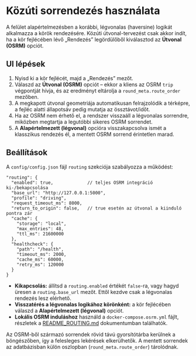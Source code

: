 # Közúti sorrendezés használata

A felület alapértelmezésben a korábbi, légvonalas (haversine) logikát alkalmazza a
körök rendezésére. Közúti útvonal-tervezést csak akkor indít, ha a kör fejlécében
lévő „Rendezés” legördülőből kiválasztod az **Útvonal (OSRM)** opciót.

## UI lépések

1. Nyisd ki a kör fejlécét, majd a „Rendezés” mezőt.
2. Válaszd az **Útvonal (OSRM)** opciót – ekkor a kliens az OSRM `trip` végpontját
   hívja, és az eredményt eltárolja a `round_meta.route_order` mezőben.
3. A megkapott útvonal geometriája automatikusan felrajzolódik a térképre, a fejléc
   alatti állapotsáv pedig mutatja az össztávot/időt.
4. Ha az OSRM nem érhető el, a rendszer visszaáll a légvonalas sorrendre, miközben
   megtartja a legutóbbi sikeres OSRM sorrendet.
5. A **Alapértelmezett (légvonal)** opcióra visszakapcsolva ismét a klasszikus
   rendezés él, a mentett OSRM sorrend érintetlen marad.

## Beállítások

A `config/config.json` fájl `routing` szekciója szabályozza a működést:

```jsonc
"routing": {
  "enabled": true,             // teljes OSRM integráció ki-/bekapcsolása
  "base_url": "http://127.0.0.1:5000",
  "profile": "driving",
  "request_timeout_ms": 8000,
  "return_to_origin": false,   // true esetén az útvonal a kiinduló pontra zár
  "cache": {
    "storage": "local",
    "max_entries": 48,
    "ttl_ms": 21600000
  },
  "healthcheck": {
    "path": "/health",
    "timeout_ms": 2000,
    "cache_ms": 60000,
    "retry_ms": 120000
  }
}
```

- **Kikapcsolás:** állítsd a `routing.enabled` értékét `false`-ra, vagy hagyd üresen a
  `routing.base_url` mezőt. Ettől kezdve csak a légvonalas rendezés lesz elérhető.
- **Visszatérés a légvonalas logikához körönként:** a kör fejlécében válaszd a
  **Alapértelmezett (légvonal)** opciót.
- **Lokális OSRM induláshoz** használd a `docker-compose.osrm.yml` fájlt, részletek a
  [README_ROUTING.md](README_ROUTING.md) dokumentumban találhatók.

Az OSRM-ből származó sorrendek rövid távú gyorsítótárba kerülnek a böngészőben, így a
felesleges lekérések elkerülhetők. A mentett sorrendek az adatbázisban külön oszlopban
(`round_meta.route_order`) tárolódnak.
